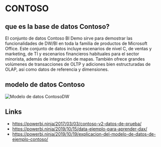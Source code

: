 # CONTOSO

## que es la base de datos Contoso?
El conjunto de datos Contoso BI Demo sirve para demostrar las funcionalidades de DW/BI en toda la familia de productos de Microsoft Office. Este conjunto de datos incluye escenarios de nivel C, de ventas y marketing, de TI y escenarios financieros habituales para el sector minorista, además de integración de mapas. También ofrece grandes volúmenes de transacciones de OLTP y adiciones bien estructuradas de OLAP, así como datos de referencia y dimensiones.

## modelo de datos Contoso
![Modelo de datos ContosoDW](/__ModeloContoso.png "Modelo de datos ContosoDW")

## Links

- https://powerbi.ninja/2017/03/03/contoso-v2-datos-de-prueba/
- https://powerbi.ninja/2019/10/15/data-ejemplo-para-aprender-dax/
- https://powerbi.ninja/2019/10/19/explicacion-del-modelo-de-datos-de-ejemplo-contoso/